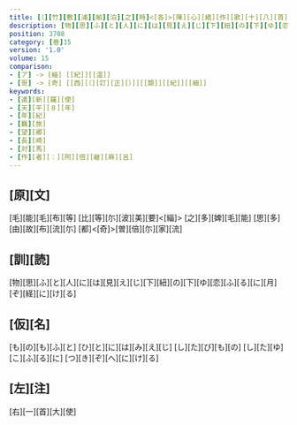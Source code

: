 ```yaml
---
title: [（][竹][敷][浦][舶][泊][之][時]<[各]>[陳][心][緒][作][歌][十][八][首][）]
description: [物][思][ふ][と][人][に][は][見][え][じ][下][紐][の][下][ゆ][恋][ふ][る][に][月][ぞ][経][に][け][る]
position: 3708
category: [巻]15
version: '1.0'
volume: 15
comparison:
- [ア] -> [緇] [[紀]][[温]]
- [哥] -> [奇] [[西][（][訂][正][）]][[類]][[紀]][[細]]
keywords:
- [遣][新][羅][使]
- [天][平][８][年]
- [年][紀]
- [羈][旅]
- [望][郷]
- [長][崎]
- [対][馬]
- [作][者][：][阿][倍][継][麻][呂]
---
```


## [原][文]

[毛][能][毛][布][等] [比][等][尓][波][美][要]<[緇]> [之][多][婢][毛][能] [思][多][由][故][布][流][尓] [都]<[奇]>[曽][倍][尓][家][流]

## [訓][読]

[物][思][ふ][と][人][に][は][見][え][じ][下][紐][の][下][ゆ][恋][ふ][る][に][月][ぞ][経][に][け][る]

## [仮][名]

[も][の][も][ふ][と] [ひ][と][に][は][み][え][じ] [し][た][び][も][の] [し][た][ゆ][こ][ふ][る][に] [つ][き][ぞ][へ][に][け][る]

## [左][注]

[右][一][首][大][使]
